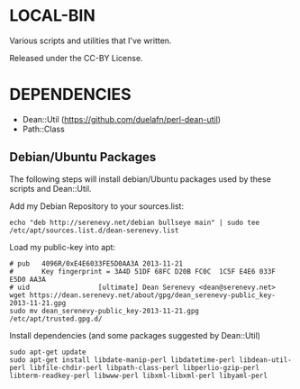 
LOCAL-BIN
=========

Various scripts and utilities that I've written.

Released under the CC-BY License.



DEPENDENCIES
============

- Dean::Util  (https://github.com/duelafn/perl-dean-util)
- Path::Class



Debian/Ubuntu Packages
----------------------

The following steps will install debian/Ubuntu packages used by these
scripts and Dean::Util.

Add my Debian Repository to your sources.list:

    echo "deb http://serenevy.net/debian bullseye main" | sudo tee /etc/apt/sources.list.d/dean-serenevy.list

Load my public-key into apt:

    # pub   4096R/0xE4E6033FE5D0AA3A 2013-11-21
    #       Key fingerprint = 3A4D 51DF 68FC D20B FC0C  1C5F E4E6 033F E5D0 AA3A
    # uid                 [ultimate] Dean Serenevy <dean@serenevy.net>
    wget https://dean.serenevy.net/about/gpg/dean_serenevy-public_key-2013-11-21.gpg
    sudo mv dean_serenevy-public_key-2013-11-21.gpg /etc/apt/trusted.gpg.d/

Install dependencies (and some packages suggested by Dean::Util)

    sudo apt-get update
    sudo apt-get install libdate-manip-perl libdatetime-perl libdean-util-perl libfile-chdir-perl libpath-class-perl libperlio-gzip-perl libterm-readkey-perl libwww-perl libxml-libxml-perl libyaml-perl
